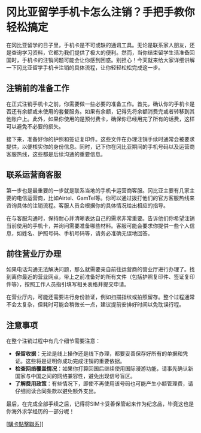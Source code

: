 # 冈比亚留学手机卡怎么注销？手把手教你轻松搞定

在冈比亚留学的日子里，手机卡是不可或缺的通讯工具。无论是联系家人朋友，还是查询学习资料，它都为我们提供了极大的便利。然而，当你结束留学生活准备回国时，手机卡的注销问题可能会让你感到困惑。别担心！今天就来给大家详细讲解一下冈比亚留学手机卡注销的具体流程，让你轻轻松松完成这一步。

## 注销前的准备工作

在正式注销手机卡之前，你需要做一些必要的准备工作。首先，确认你的手机卡是否还有余额或未使用的套餐服务。如果有余额，记得先将余额消费完或者转移到其他账户上。此外，如果你使用的是预付费卡，确保你已经用完了所有的话费，这样可以避免不必要的损失。

接下来，准备好你的护照和签证复印件。这些文件在办理注销手续时通常会被要求提供，以便核实你的身份信息。同时，记下你在冈比亚期间的手机号码以及运营商客服热线，这些都是后续沟通的重要信息。

## 联系运营商客服

第一步也是最重要的一步就是联系当地的手机卡运营商客服。冈比亚主要有几家主要的电信运营商，比如Airtel、GamTel等。你可以通过拨打他们的官方客服热线来咨询具体的注销流程。客服人员会根据你的具体情况给出相应的指导。

在与客服沟通时，保持耐心并清晰表达自己的需求非常重要。告诉他们你希望注销当前使用的手机卡，并询问需要准备哪些材料。客服可能会要求你提供一些个人信息，如姓名、护照号码、手机号码等，请务必准确无误地回答。

## 前往营业厅办理

如果电话沟通无法解决问题，那么就需要亲自前往运营商的营业厅进行办理了。找到离你最近的营业网点，带上之前准备好的所有文件（包括护照复印件、签证复印件等），按照工作人员指引填写相关表格并提交申请。

在营业厅内，可能还需要进行身份验证，例如扫描指纹或拍照留存。整个过程通常不会太复杂，但耗时可能会稍微长一点，建议提前安排好时间以免耽误行程。

## 注意事项

在整个注销过程中有几个细节需要注意：

- **保留收据**：无论是线上操作还是线下办理，都要妥善保存好所有的单据和凭证。这些将是证明你成功完成注销的重要依据。
- **检查网络覆盖情况**：如果你打算回国后继续使用国际漫游功能，请事先确认新国家与中国之间的网络兼容性，避免出现信号盲区。
- **了解费用政策**：有些情况下，即使不再使用该号码也可能产生小额管理费，请仔细阅读合同条款以避免额外支出。

最后，在完成全部手续之后，记得将SIM卡妥善保管起来作为纪念品，毕竟这也是你海外求学经历的一部分呢！

[[購卡點擊聯系](https://t.me/s/esim1088)]]